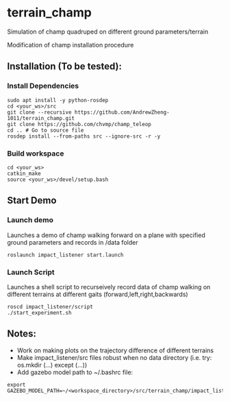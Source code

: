 # terrain_champ
Simulation of champ quadruped on different ground parameters/terrain

Modification of champ installation procedure

## Installation (To be tested): ##
### Install Dependencies ###
```
sudo apt install -y python-rosdep
cd <your_ws>/src
git clone --recursive https://github.com/AndrewZheng-1011/terrain_champ.git
git clone https://github.com/chvmp/champ_teleop
cd .. # Go to source file
rosdep install --from-paths src --ignore-src -r -y
```
### Build workspace ###
```
cd <your_ws>
catkin_make
source <your_ws>/devel/setup.bash
```
## Start Demo ##
### Launch demo ###
Launches a demo of champ walking forward on a plane with specified ground parameters and records in /data folder
```
roslaunch impact_listener start.launch
```

### Launch Script ###
Launches a shell script to recurseively record data of champ walking on different terrains at different gaits (forward,left,right,backwards)

```
roscd impact_listener/script
./start_experiment.sh
```


## Notes: ##
- Work on making plots on the trajectory difference of different terrains
- Make impact_listener/src files robust when no data directory (i.e. try: os.mkdir  (...) except (...))
- Add gazebo model path to ~/.bashrc file:
```
export GAZEBO_MODEL_PATH=~/<workspace_directory>/src/terrain_champ/impact_listener/models:${GAZEBO_MODEL_PATH}
```
